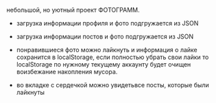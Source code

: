 небольшой, но уютный проект ФОТОГРАММ.

- загрузка информации профиля и фото подгружается из JSON

- загрузка информации постов и фото подгружается из JSON

- понравившиеся фото можно лайкнуть и информация о лайке сохранится в localStorage, если полностью убрать свои лайки то localStorage по нужному текущему аккаунту будет очищен воизбежание накопления мусора.

- во вкладке с сердечкой можно увидетьвсе посты, которые были лайкнуты

